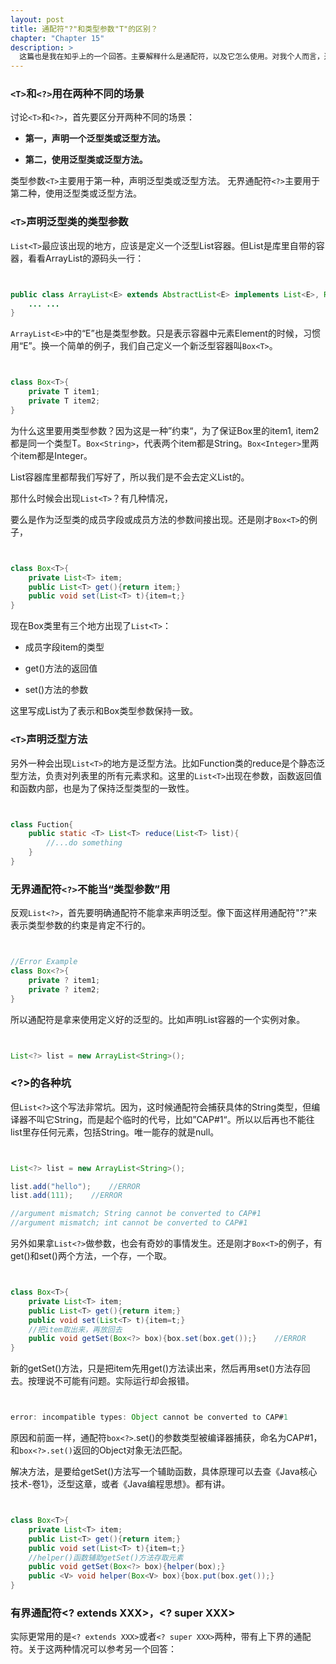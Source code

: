 ```yaml
---
layout: post
title: 通配符"?"和类型参数"T"的区别？
chapter: "Chapter 15"
description: >
  这篇也是我在知乎上的一个回答。主要解释什么是通配符，以及它怎么使用。对我个人而言，通配符是一个“能用”的特性。但仅此而已。因为它对用户不太友好。使用的时候你得时刻留神它的覆盖范围，它擦除之后剩下的是什么。稍不注意你就会得到一个系统错误。但这就是Java泛型的现状，我们只有适应它。
---
```




### `<T>`和`<?>`用在两种不同的场景

讨论`<T>`和`<?>`，首先要区分开两种不同的场景：

* **第一，声明一个泛型类或泛型方法。**

* **第二，使用泛型类或泛型方法。**

类型参数`<T>`主要用于第一种，声明泛型类或泛型方法。
无界通配符`<?>`主要用于第二种，使用泛型类或泛型方法。



### `<T>`声明泛型类的类型参数

`List<T>`最应该出现的地方，应该是定义一个泛型List容器。但List是库里自带的容器，看看ArrayList的源码头一行：


```java


public class ArrayList<E> extends AbstractList<E> implements List<E>, RandomAccess, Cloneable, java.o.Serializable {
    ... ...
}


```



`ArrayList<E>`中的“E”也是类型参数。只是表示容器中元素Element的时候，习惯用“E”。换一个简单的例子，我们自己定义一个新泛型容器叫`Box<T>`。


```java


class Box<T>{
    private T item1;
    private T item2;
}


```



为什么这里要用类型参数？因为这是一种”约束“，为了保证Box里的item1, item2都是同一个类型T。`Box<String>`，代表两个item都是String。`Box<Integer>`里两个item都是Integer。

List容器库里都帮我们写好了，所以我们是不会去定义List<T>的。

那什么时候会出现`List<T>`？有几种情况，

要么是作为泛型类的成员字段或成员方法的参数间接出现。还是刚才`Box<T>`的例子，


```java


class Box<T>{
    private List<T> item;
    public List<T> get(){return item;}
    public void set(List<T> t){item=t;}
}


```



现在Box类里有三个地方出现了`List<T>`：

* 成员字段item的类型

* get()方法的返回值

* set()方法的参数

这里写成List<T>为了表示和Box<T>类型参数保持一致。



### `<T>`声明泛型方法

另外一种会出现`List<T>`的地方是泛型方法。比如Function类的reduce是个静态泛型方法，负责对列表里的所有元素求和。这里的`List<T>`出现在参数，函数返回值和函数内部，也是为了保持泛型类型的一致性。


```java


class Fuction{
    public static <T> List<T> reduce(List<T> list){
        //...do something
    }
}


```





### 无界通配符`<?>`不能当“类型参数”用

反观`List<?>`，首先要明确通配符不能拿来声明泛型。像下面这样用通配符"?"来表示类型参数的约束是肯定不行的。


```java


//Error Example
class Box<?>{
    private ? item1;
    private ? item2;
}


```



所以通配符是拿来使用定义好的泛型的。比如声明List容器的一个实例对象。


```java


List<?> list = new ArrayList<String>();


```




### <?>的各种坑

但`List<?>`这个写法非常坑。因为，这时候通配符会捕获具体的String类型，但编译器不叫它String，而是起个临时的代号，比如”CAP#1“。所以以后再也不能往list里存任何元素，包括String。唯一能存的就是null。


```java


List<?> list = new ArrayList<String>();

list.add("hello");    //ERROR
list.add(111);    //ERROR

//argument mismatch; String cannot be converted to CAP#1
//argument mismatch; int cannot be converted to CAP#1


```



另外如果拿`List<?>`做参数，也会有奇妙的事情发生。还是刚才`Box<T>`的例子，有get()和set()两个方法，一个存，一个取。


```java


class Box<T>{
    private List<T> item;
    public List<T> get(){return item;}
    public void set(List<T> t){item=t;}
    //把item取出来，再放回去
    public void getSet(Box<?> box){box.set(box.get());}    //ERROR
}


```



新的getSet()方法，只是把item先用get()方法读出来，然后再用set()方法存回去。按理说不可能有问题。实际运行却会报错。


```java


error: incompatible types: Object cannot be converted to CAP#1


```



原因和前面一样，通配符`box<?>`.set()的参数类型被编译器捕获，命名为CAP#1，和`box<?>.set()`返回的Object对象无法匹配。

解决方法，是要给getSet()方法写一个辅助函数，具体原理可以去查《Java核心技术-卷1》，泛型这章，或者《Java编程思想》。都有讲。


```java


class Box<T>{
    private List<T> item;
    public List<T> get(){return item;}
    public void set(List<T> t){item=t;}
    //helper()函数辅助getSet()方法存取元素
    public void getSet(Box<?> box){helper(box);}
    public <V> void helper(Box<V> box){box.put(box.get());}
}


```





### 有界通配符<? extends XXX>，<? super XXX>

实际更常用的是`<? extends XXX>`或者`<? super XXX>`两种，带有上下界的通配符。关于这两种情况可以参考另一个回答：

